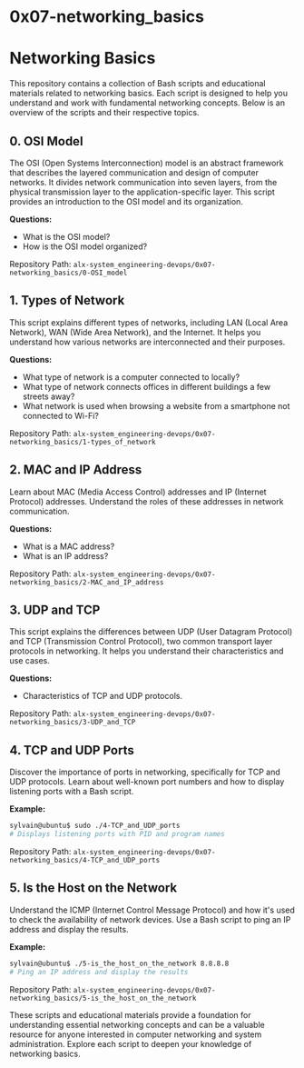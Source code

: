 # 0x07-networking_basics
# Networking Basics

This repository contains a collection of Bash scripts and educational materials related to networking basics. Each script is designed to help you understand and work with fundamental networking concepts. Below is an overview of the scripts and their respective topics.

## 0. OSI Model

The OSI (Open Systems Interconnection) model is an abstract framework that describes the layered communication and design of computer networks. It divides network communication into seven layers, from the physical transmission layer to the application-specific layer. This script provides an introduction to the OSI model and its organization.

**Questions:**

- What is the OSI model?
- How is the OSI model organized?

Repository Path: `alx-system_engineering-devops/0x07-networking_basics/0-OSI_model`

## 1. Types of Network

This script explains different types of networks, including LAN (Local Area Network), WAN (Wide Area Network), and the Internet. It helps you understand how various networks are interconnected and their purposes.

**Questions:**

- What type of network is a computer connected to locally?
- What type of network connects offices in different buildings a few streets away?
- What network is used when browsing a website from a smartphone not connected to Wi-Fi?

Repository Path: `alx-system_engineering-devops/0x07-networking_basics/1-types_of_network`

## 2. MAC and IP Address

Learn about MAC (Media Access Control) addresses and IP (Internet Protocol) addresses. Understand the roles of these addresses in network communication.

**Questions:**

- What is a MAC address?
- What is an IP address?

Repository Path: `alx-system_engineering-devops/0x07-networking_basics/2-MAC_and_IP_address`

## 3. UDP and TCP

This script explains the differences between UDP (User Datagram Protocol) and TCP (Transmission Control Protocol), two common transport layer protocols in networking. It helps you understand their characteristics and use cases.

**Questions:**

- Characteristics of TCP and UDP protocols.

Repository Path: `alx-system_engineering-devops/0x07-networking_basics/3-UDP_and_TCP`

## 4. TCP and UDP Ports

Discover the importance of ports in networking, specifically for TCP and UDP protocols. Learn about well-known port numbers and how to display listening ports with a Bash script.

**Example:**

```bash
sylvain@ubuntu$ sudo ./4-TCP_and_UDP_ports
# Displays listening ports with PID and program names
```

Repository Path: `alx-system_engineering-devops/0x07-networking_basics/4-TCP_and_UDP_ports`

## 5. Is the Host on the Network

Understand the ICMP (Internet Control Message Protocol) and how it's used to check the availability of network devices. Use a Bash script to ping an IP address and display the results.

**Example:**

```bash
sylvain@ubuntu$ ./5-is_the_host_on_the_network 8.8.8.8
# Ping an IP address and display the results
```

Repository Path: `alx-system_engineering-devops/0x07-networking_basics/5-is_the_host_on_the_network`

These scripts and educational materials provide a foundation for understanding essential networking concepts and can be a valuable resource for anyone interested in computer networking and system administration. Explore each script to deepen your knowledge of networking basics.
